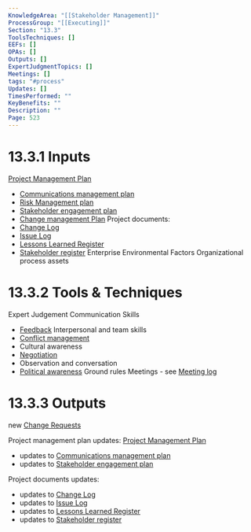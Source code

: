 ```yaml
---
KnowledgeArea: "[[Stakeholder Management]]"
ProcessGroup: "[[Executing]]"
Section: "13.3"
ToolsTechniques: []
EEFs: []
OPAs: []
Outputs: []
ExpertJudgmentTopics: []
Meetings: []
tags: "#process"
Updates: []
TimesPerformed: ""
KeyBenefits: ""
Description: ""
Page: 523
---
```

# 13.3.1 Inputs
[Project Management Plan](Project%20Management%20Plan.md)
* [Communications management plan](Communications%20management%20plan.md)
* [Risk Management plan](Risk%20Management%20plan.md)
* [Stakeholder engagement plan](Stakeholder%20engagement%20plan.md)
* [Change management Plan](Change%20management%20Plan.md)
Project documents:
* [Change Log](Change%20Log.md)
* [Issue Log](Issue%20Log.md)
* [Lessons Learned Register](Lessons%20Learned%20Register.md)
* [Stakeholder register](Stakeholder%20register.md)
Enterprise Environmental Factors
Organizational process assets
# 13.3.2 Tools & Techniques
Expert Judgement
Communication Skills
* [Feedback](Feedback.md)
Interpersonal and team skills
* [Conflict management](Conflict%20management.md)
* Cultural awareness
* [Negotiation](Negotiation.md)
* Observation and conversation
* [Political awareness](Political%20awareness.md)
Ground rules
Meetings - see [Meeting log](Meeting%20log.md)

# 13.3.3 Outputs
new [Change Requests](Change%20Requests.md)

Project management plan updates: [Project Management Plan](Project%20Management%20Plan.md)
* updates to [Communications management plan](Communications%20management%20plan.md)
* updates to [Stakeholder engagement plan](Stakeholder%20engagement%20plan.md)

Project documents updates:
* updates to [Change Log](Change%20Log.md)
* updates to [Issue Log](Issue%20Log.md)
* updates to [Lessons Learned Register](Lessons%20Learned%20Register.md)
* updates to [Stakeholder register](Stakeholder%20register.md)


